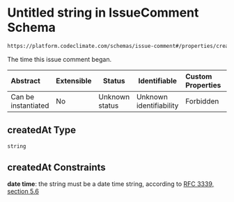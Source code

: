# Untitled string in IssueComment Schema

```txt
https://platform.codeclimate.com/schemas/issue-comment#/properties/createdAt
```

The time this issue comment began.


| Abstract            | Extensible | Status         | Identifiable            | Custom Properties | Additional Properties | Access Restrictions | Defined In                                                                                       |
| :------------------ | ---------- | -------------- | ----------------------- | :---------------- | --------------------- | ------------------- | ------------------------------------------------------------------------------------------------ |
| Can be instantiated | No         | Unknown status | Unknown identifiability | Forbidden         | Allowed               | none                | [IssueComment.schema.json\*](../../spec/schemas/IssueComment.schema.json "open original schema") |

## createdAt Type

`string`

## createdAt Constraints

**date time**: the string must be a date time string, according to [RFC 3339, section 5.6](https://tools.ietf.org/html/rfc3339 "check the specification")
